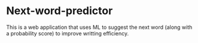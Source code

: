 # Next-word-predictor
This is a web application that uses ML to suggest the next word (along with a probability score) to improve writting efficiency.
